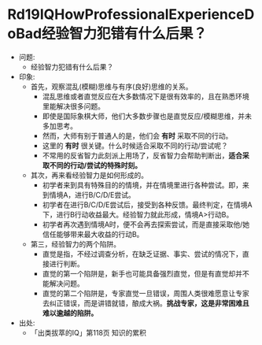 # Rd19IQHowProfessionalExperienceDoBad经验智力犯错有什么后果？
- 问题:
    + 经验智力犯错有什么后果？
- 印象:
    + 首先，观察混乱(模糊)思维与有序(良好)思维的关系。
        * 混乱思维或者直觉反应在大多数情况下是很有效率的，且在熟悉环境里能解决很多问题。
        * 即使是国际象棋大师，他们大多数步骤也是直觉反应/模糊思维，并未多加思考。
        * 然而，大师有别于普通人的是，他们会 **有时** 采取不同的行动。
        * 这里的 **有时** 很关键。什么时候适合采取不同的行动/尝试呢？
        * 不常用的反省智力此刻派上用场了，反省智力会帮助判断出，**适合采取不同的行动/尝试的特殊时刻。**
    + 其次，再来看经验智力是如何形成的。
        * 初学者来到具有特殊目的的情境，并在情境里进行各种尝试。即，来到情境A，进行B/C/D/E尝试。
        * 初学者在进行B/C/D/E尝试后，接受到各种反馈。最终判定，在情境A下，进行B行动收益最大。经验智力就此形成，情境A>行动B。
        * 初学者再次遇到情境A时，便不会再去探索尝试，而是直接采取他/她信任能够带来最大收益的行动B。
    + 第三，经验智力的两个陷阱。
        * 直觉是指，不经过调查分析，在缺乏证据、事实、尝试的情况下，直接进行判断。
        * 直觉的第一个陷阱是，新手也可能具备强烈直觉，但是有直觉却并不能解决问题。
        * 直觉的第二个陷阱是，专家直觉一旦错误，周围人类很难愿意让专家去纠正错误，而是讲错就错，酿成大祸。**挑战专家，这是非常困难且难以逾越的陷阱。**
- 出处:
    + 「出类拔萃的IQ」第118页 知识的累积